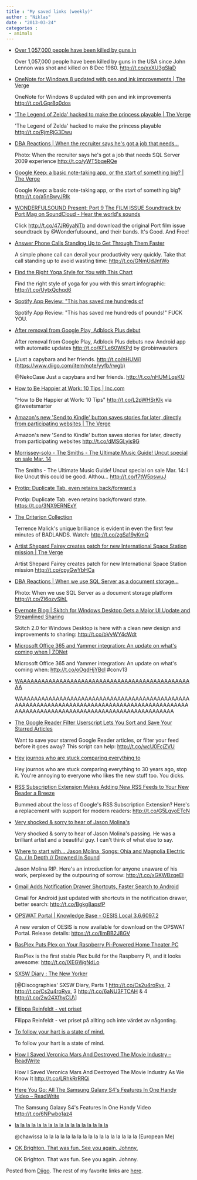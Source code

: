 ```yaml
---
title : "My saved links (weekly)"
author : "Niklas"
date : "2013-03-24"
categories : 
 - animals
---
```


- [Over 1,057,000 people have been killed by guns in](https://www.diigo.com/item/note/yyfb/1p92)
    
    Over 1,057,000 people have been killed by guns in the USA since John Lennon was shot and killed on 8 Dec 1980. http://t.co/xxXU3gSlaD
    
- [OneNote for Windows 8 updated with pen and ink improvements | The Verge](http://www.theverge.com/2013/3/21/4133508/onenote-for-windows-8-updated-with-pen-and-ink-improvements)
    
    OneNote for Windows 8 updated with pen and ink improvements http://t.co/LGpr8q0dos
    
- ['The Legend of Zelda' hacked to make the princess playable | The Verge](http://www.theverge.com/2013/3/21/4130614/the-legend-of-zelda-hacked-to-make-the-princess-playable)
    
    'The Legend of Zelda' hacked to make the princess playable http://t.co/RjmRjG3Dwu
    
- [DBA Reactions | When the recruiter says he's got a job that needs...](http://dbareactions.tumblr.com/post/45841896197/when-the-recruiter-says-hes-got-a-job-that-needs#_=_)
    
    Photo: When the recruiter says he's got a job that needs SQL Server 2009 experience http://t.co/yWT5bqeRQe
    
- [Google Keep: a basic note-taking app, or the start of something big? | The Verge](http://www.theverge.com/2013/3/20/4129140/google-keep-a-simple-note-taking-app-or-the-start-of-something-big)
    
    Google Keep: a basic note-taking app, or the start of something big? http://t.co/a5nBwyJRIk
    
- [WONDERFULSOUND Present: Port 9 The FILM ISSUE Soundtrack by Port Mag on SoundCloud - Hear the world's sounds](http://soundcloud.com/port-mag/sets/port-film-issue-sountrack-by?utm_source=soundcloud&utm_campaign=share&utm_medium=twitter&utm_content=https://soundcloud.com/port-mag/sets/port-film-issue-sountrack-by)
    
    Click http://t.co/47JR6yaNTb and download the original Port film issue soundtrack by @Wonderfulsound\_ and their bands. It's Good. And Free!
    
- [Answer Phone Calls Standing Up to Get Through Them Faster](http://lifehacker.com/5991502/answer-phone-calls-standing-up-to-get-through-them-faster?utm_campaign=socialflow_lifehacker_twitter&utm_source=lifehacker_twitter&utm_medium=socialflow)
    
    A simple phone call can derail your productivity very quickly. Take that call standing up to avoid wasting time: http://t.co/GNmUdJntWo
    
- [Find the Right Yoga Style for You with This Chart](http://lifehacker.com/5991512/the-get-started-with-yoga-infographic-helps-you-find-the-right-yoga-style-for-you?utm_campaign=socialflow_lifehacker_twitter&utm_source=lifehacker_twitter&utm_medium=socialflow)
    
    Find the right style of yoga for you with this smart infographic: http://t.co/UytxQchqd6
    
- [Spotify App Review: "This has saved me hundreds of](https://www.diigo.com/item/note/yyfb/8ryq)
    
    Spotify App Review: "This has saved me hundreds of pounds!" FUCK YOU.
    
- [After removal from Google Play, Adblock Plus debut](http://t.co/KFLe60WKPd)
    
    After removal from Google Play, Adblock Plus debuts new Android app with automatic updates http://t.co/KFLe60WKPd by @robinwauters
    
- [Just a capybara and her friends. http://t.co/nHUMi](https://www.diigo.com/item/note/yyfb/rwgb)
    
    @NekoCase Just a capybara and her friends. http://t.co/nHUMiLqsKU
    
- [How to Be Happier at Work: 10 Tips | Inc.com](http://www.inc.com/jeff-haden/how-to-be-happier-work-10-things-stop-doing.html)
    
    "How to Be Happier at Work: 10 Tips" http://t.co/L2pWHSrKlk via @tweetsmarter
    
- [Amazon's new 'Send to Kindle' button saves stories for later, directly from participating websites | The Verge](http://www.theverge.com/2013/3/19/4125814/amazon-send-to-kindle-website-button-read-it-later)
    
    Amazon's new 'Send to Kindle' button saves stories for later, directly from participating websites http://t.co/dMSGLyis9G
    
- [Morrissey-solo - The Smiths - The Ultimate Music Guide! Uncut special on sale Mar. 14](http://www.morrissey-solo.com/content/1195-The-Smiths-The-Ultimate-Music-Guide!-Uncut-special-on-sale-Mar-14)
    
    The Smiths - The Ultimate Music Guide! Uncut special on sale Mar. 14: I like Uncut this could be good. Althou... http://t.co/f7tW5pswuJ
    
- [Protip: Duplicate Tab. even retains back/forward s](https://t.co/3NX9ERNExY)
    
    Protip: Duplicate Tab. even retains back/forward state. https://t.co/3NX9ERNExY
    
- [The Criterion Collection](http://criterioncollection.tumblr.com/post/45783407760/the-first-four-minutes-of-terrence#_=_)
    
    Terrence Malick's unique brilliance is evident in even the first few minutes of BADLANDS. Watch: http://t.co/zgSa19yKmQ
    
- [Artist Shepard Fairey creates patch for new International Space Station mission | The Verge](http://www.theverge.com/2013/3/19/4124914/artist-shepard-fairey-creates-patch-for-new-international-space-station-mission)
    
    Artist Shepard Fairey creates patch for new International Space Station mission http://t.co/cpyGwYbHCa
    
- [DBA Reactions | When we use SQL Server as a document storage...](http://dbareactions.tumblr.com/post/45773005895/when-we-use-sql-server-as-a-document-storage#_=_)
    
    Photo: When we use SQL Server as a document storage platform http://t.co/Zl6ozvSihL
    
- [Evernote Blog | Skitch for Windows Desktop Gets a Major UI Update and Streamlined Sharing](http://blog.evernote.com/blog/2013/03/19/skitch-for-windows-desktop-gets-a-major-ui-update-and-streamlined-sharing/)
    
    Skitch 2.0 for Windows Desktop is here with a clean new design and improvements to sharing: http://t.co/bVvWY4cWdt
    
- [Microsoft Office 365 and Yammer integration: An update on what's coming when | ZDNet](http://www.zdnet.com/microsoft-office-365-and-yammer-integration-an-update-on-whats-coming-when-7000012849/)
    
    Microsoft Office 365 and Yammer integration: An update on what's coming when: http://t.co/oOqdHjYBcl #conv13
    
    
- [WAAAAAAAAAAAAAAAAAAAAAAAAAAAAAAAAAAAAAAAAAAAAAAAAA](https://www.diigo.com/item/note/yyfb/iprh)
    
    WAAAAAAAAAAAAAAAAAAAAAAAAAAAAAAAAAAAAAAAAAAAAAAAAAAAAAAAAAAAAAAAAAAAAAAAAAAAAAAAAAAAAAAAAAAAAAAAAAAAAAAAAAAAAAAAAAAAAAAAAAAAAAAAAAAAAAAAAAAA
    
- [The Google Reader Filter Userscript Lets You Sort and Save Your Starred Articles](http://lifehacker.com/5991257/the-google-reader-filter-userscript-lets-you-sort-and-save-your-starred-articles?utm_campaign=socialflow_lifehacker_twitter&utm_source=lifehacker_twitter&utm_medium=socialflow)
    
    Want to save your starred Google Reader articles, or filter your feed before it goes away? This script can help: http://t.co/wcU0FcjZVU
    
- [Hey journos who are stuck comparing everything to](https://www.diigo.com/item/note/yyfb/kcr9)
    
    Hey journos who are stuck comparing everything to 30 years ago, stop it. You're annoying to everyone who likes the new stuff too. You dicks.
    
- [RSS Subscription Extension Makes Adding New RSS Feeds to Your New Reader a Breeze](http://lifehacker.com/5991264/rss-subscription-extension-makes-adding-new-rss-feeds-to-your-new-reader-a-breeze?utm_campaign=socialflow_lifehacker_twitter&utm_source=lifehacker_twitter&utm_medium=socialflow)
    
    Bummed about the loss of Google's RSS Subscription Extension? Here's a replacement with support for modern readers: http://t.co/G5LgvoETcN
    
- [Very shocked & sorry to hear of Jason Molina's](https://www.diigo.com/item/note/yyfb/yj65)
    
    Very shocked & sorry to hear of Jason Molina's passing. He was a brilliant artist and a beautiful guy. I can't think of what else to say.
    
- [Where to start with... Jason Molina, Songs: Ohia and Magnolia Electric Co. / In Depth // Drowned In Sound](http://drownedinsound.com/in_depth/4132494)
    
    Jason Molina RIP. Here's an introduction for anyone unaware of his work, perplexed by the outpouring of sorrow: http://t.co/xGKWBzqeEI
    
- [Gmail Adds Notification Drawer Shortcuts, Faster Search to Android](http://lifehacker.com/5991167/gmail-adds-notification-drawer-shortcuts-faster-search-to-android?utm_campaign=socialflow_lifehacker_twitter&utm_source=lifehacker_twitter&utm_medium=socialflow)
    
    Gmail for Android just updated with shortcuts in the notification drawer, better search: http://t.co/Bgkg8apsfP
    
- [OPSWAT Portal | Knowledge Base - OESIS Local 3.6.6097.2](https://portal.opswat.com/knowledge-base/article/oesis-local-3660972)
    
    A new version of OESIS is now available for download on the OPSWAT Portal. Release details: https://t.co/IlmBB2J8GV
    
- [RasPlex Puts Plex on Your Raspberry Pi-Powered Home Theater PC](http://lifehacker.com/5991040/rasplex-puts-plex-on-your-raspberry-pi%20powered-home-theater-pc?utm_campaign=socialflow_lifehacker_twitter&utm_source=lifehacker_twitter&utm_medium=socialflow)
    
    RasPlex is the first stable Plex build for the Raspberry Pi, and it looks awesome: http://t.co/lXEGWgNdLo
    
- [SXSW Diary : The New Yorker](http://www.newyorker.com/online/blogs/culture/2013/03/sxsw-diary.html)
    
    \[@Discographies' SXSW Diary, Parts 1 http://t.co/Cs2u4roRyx, 2 http://t.co/Cs2u4roRyx, 3 http://t.co/6aNU3FTCAH & 4 http://t.co/2w24XfhyCU\]
    
- [Filippa Reinfeldt - vet priset](https://www.diigo.com/item/note/yyfb/hs49)
    
    Filippa Reinfeldt - vet priset på allting och inte värdet av någonting.
    
- [To follow your hart is a state of mind.](https://www.diigo.com/item/note/yyfb/bmwi)
    
    To follow your hart is a state of mind.
    
- [How I Saved Veronica Mars And Destroyed The Movie Industry – ReadWrite](http://readwrite.com/2013/03/17/how-saving-veronica-mars-could-destroy-the-movie-industry)
    
    How I Saved Veronica Mars And Destroyed The Movie Industry As We Know It http://t.co/LRhkRrRRQi
    
- [Here You Go: All The Samsung Galaxy S4's Features In One Handy Video – ReadWrite](http://readwrite.com/2013/03/15/samsung-galaxy-s4-features-video)
    
    The Samsung Galaxy S4's Features In One Handy Video http://t.co/6NPwbo1az4
    
- [la la la la la la la la la la la la la la la la la](https://www.diigo.com/item/note/yyfb/0ydc)
    
    @chawissa la la la la la la la la la la la la la la la la la (European Me)
    
- [OK Brighton. That was fun. See you again. Johnny.](https://www.diigo.com/item/note/yyfb/0r5k)
    
    OK Brighton. That was fun. See you again. Johnny.
    

Posted from [Diigo](https://www.diigo.com). The rest of my favorite links are [here](https://www.diigo.com/user/npivic).
